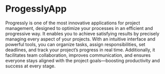# ProgesslyApp
Progressly is one of the most innovative applications for project management, designed to optimize your processes in an efficient and progressive way. It enables you to achieve satisfying results by precisely managing every aspect of your projects. With an intuitive interface and powerful tools, you can organize tasks, assign responsibilities, set deadlines, and track your project’s progress in real time. Additionally, it facilitates team collaboration, improves communication, and ensures everyone stays aligned with the project goals—boosting productivity and success at every stage.


